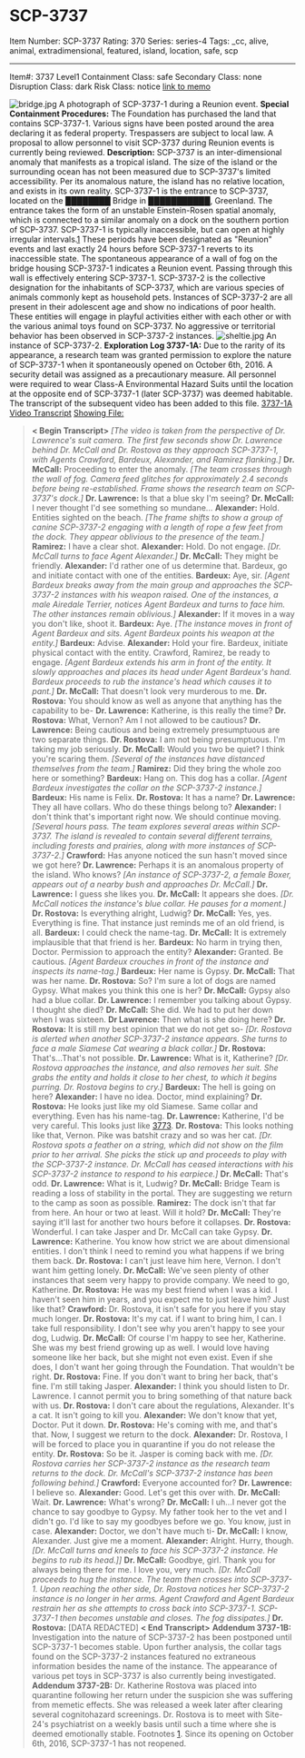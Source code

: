 # SCP-3737
Item Number: SCP-3737
Rating: 370
Series: series-4
Tags: _cc, alive, animal, extradimensional, featured, island, location, safe, scp

---

Item#: 3737
Level1
Containment Class:
safe
Secondary Class:
none
Disruption Class:
dark
Risk Class:
notice
[link to memo](/classification-committee-memo)  

![bridge.jpg](https://scp-wiki.wdfiles.com/local--files/scp-3737/bridge.jpg)
A photograph of SCP-3737-1 during a Reunion event.
**Special Containment Procedures:** The Foundation has purchased the land that contains SCP-3737-1. Various signs have been posted around the area declaring it as federal property. Trespassers are subject to local law. A proposal to allow personnel to visit SCP-3737 during Reunion events is currently being reviewed.
**Description:** SCP-3737 is an inter-dimensional anomaly that manifests as a tropical island. The size of the island or the surrounding ocean has not been measured due to SCP-3737's limited accessibility. Per its anomalous nature, the island has no relative location, and exists in its own reality.
SCP-3737-1 is the entrance to SCP-3737, located on the ████████ Bridge in ███████████, Greenland. The entrance takes the form of an unstable Einstein-Rosen spatial anomaly, which is connected to a similar anomaly on a dock on the southern portion of SCP-3737. SCP-3737-1 is typically inaccessible, but can open at highly irregular intervals.[1](javascript:;) These periods have been designated as "Reunion" events and last exactly 24 hours before SCP-3737-1 reverts to its inaccessible state. The spontaneous appearance of a wall of fog on the bridge housing SCP-3737-1 indicates a Reunion event. Passing through this wall is effectively entering SCP-3737-1.
SCP-3737-2 is the collective designation for the inhabitants of SCP-3737, which are various species of animals commonly kept as household pets. Instances of SCP-3737-2 are all present in their adolescent age and show no indications of poor health. These entities will engage in playful activities either with each other or with the various animal toys found on SCP-3737. No aggressive or territorial behavior has been observed in SCP-3737-2 instances.
![sheltie.jpg](https://scp-wiki.wdfiles.com/local--files/scp-3737/sheltie.jpg)
An instance of SCP-3737-2.
**Exploration Log 3737-1A:** Due to the rarity of its appearance, a research team was granted permission to explore the nature of SCP-3737-1 when it spontaneously opened on October 6th, 2016. A security detail was assigned as a precautionary measure. All personnel were required to wear Class-A Environmental Hazard Suits until the location at the opposite end of SCP-3737-1 (later SCP-3737) was deemed habitable. The transcript of the subsequent video has been added to this file.
[3737-1A Video Transcript](javascript:;)
[Showing File:](javascript:;)
> **< Begin Transcript>**
> _[The video is taken from the perspective of Dr. Lawrence's suit camera. The first few seconds show Dr. Lawrence behind Dr. McCall and Dr. Rostova as they approach SCP-3737-1, with Agents Crawford, Bardeux, Alexander, and Ramirez flanking.]_
> **Dr. McCall:** Proceeding to enter the anomaly.
> _[The team crosses through the wall of fog. Camera feed glitches for approximately 2.4 seconds before being re-established. Frame shows the research team on SCP-3737's dock.]_
> **Dr. Lawrence:** Is that a blue sky I'm seeing?
> **Dr. McCall:** I never thought I'd see something so mundane…
> **Alexander:** Hold. Entities sighted on the beach.
> _[The frame shifts to show a group of canine SCP-3737-2 engaging with a length of rope a few feet from the dock. They appear oblivious to the presence of the team.]_
> **Ramirez:** I have a clear shot.
> **Alexander:** Hold. Do not engage.
> _[Dr. McCall turns to face Agent Alexander.]_
> **Dr. McCall:** They might be friendly.
> **Alexander:** I'd rather one of us determine that. Bardeux, go and initiate contact with one of the entities.
> **Bardeux:** Aye, sir.
> _[Agent Bardeux breaks away from the main group and approaches the SCP-3737-2 instances with his weapon raised. One of the instances, a male Airedale Terrier, notices Agent Bardeux and turns to face him. The other instances remain oblivious.]_
> **Alexander:** If it moves in a way you don't like, shoot it.
> **Bardeux:** Aye.
> _[The instance moves in front of Agent Bardeux and sits. Agent Bardeux points his weapon at the entity.]_
> **Bardeux:** Advise.
> **Alexander:** Hold your fire. Bardeux, initiate physical contact with the entity. Crawford, Ramirez, be ready to engage.
> _[Agent Bardeux extends his arm in front of the entity. It slowly approaches and places its head under Agent Bardeux's hand. Bardeux proceeds to rub the instance's head which causes it to pant.]_
> **Dr. McCall:** That doesn't look very murderous to me.
> **Dr. Rostova:** You should know as well as anyone that anything has the capability to be-
> **Dr. Lawrence:** Katherine, is this really the time?
> **Dr. Rostova:** What, Vernon? Am I not allowed to be cautious?
> **Dr. Lawrence:** Being cautious and being extremely presumptuous are two separate things.
> **Dr. Rostova:** I am not being presumptuous. I'm taking my job seriously.
> **Dr. McCall:** Would you two be quiet? I think you're scaring them.
> _[Several of the instances have distanced themselves from the team.]_
> **Ramirez:** Did they bring the whole zoo here or something?
> **Bardeux:** Hang on. This dog has a collar.
> _[Agent Bardeux investigates the collar on the SCP-3737-2 instance.]_
> **Bardeux:** His name is Felix.
> **Dr. Rostova:** It has a name?
> **Dr. Lawrence:** They all have collars. Who do these things belong to?
> **Alexander:** I don't think that's important right now. We should continue moving.
> _[Several hours pass. The team explores several areas within SCP-3737. The island is revealed to contain several different terrains, including forests and prairies, along with more instances of SCP-3737-2.]_
> **Crawford:** Has anyone noticed the sun hasn't moved since we got here?
> **Dr. Lawrence:** Perhaps it is an anomalous property of the island. Who knows?
> _[An instance of SCP-3737-2, a female Boxer, appears out of a nearby bush and approaches Dr. McCall.]_
> **Dr. Lawrence:** I guess she likes you.
> **Dr. McCall:** It appears she does.
> _[Dr. McCall notices the instance's blue collar. He pauses for a moment.]_
> **Dr. Rostova:** Is everything alright, Ludwig?
> **Dr. McCall:** Yes, yes. Everything is fine. That instance just reminds me of an old friend, is all.
> **Bardeux:** I could check the name-tag.
> **Dr. McCall:** It is extremely implausible that that friend is her.
> **Bardeux:** No harm in trying then, Doctor. Permission to approach the entity?
> **Alexander:** Granted. Be cautious.
> _[Agent Bardeux crouches in front of the instance and inspects its name-tag.]_
> **Bardeux:** Her name is Gypsy.
> **Dr. McCall:** That was her name.
> **Dr. Rostova:** So? I'm sure a lot of dogs are named Gypsy. What makes you think this one is her?
> **Dr. McCall:** Gypsy also had a blue collar.
> **Dr. Lawrence:** I remember you talking about Gypsy. I thought she died?
> **Dr. McCall:** She did. We had to put her down when I was sixteen.
> **Dr Lawrence:** Then what is she doing here?
> **Dr. Rostova:** It is still my best opinion that we do not get so-
> _[Dr. Rostova is alerted when another SCP-3737-2 instance appears. She turns to face a male Siamese Cat wearing a black collar.]_
> **Dr. Rostova:** That's…That's not possible.
> **Dr. Lawrence:** What is it, Katherine?
> _[Dr. Rostova approaches the instance, and also removes her suit. She grabs the entity and holds it close to her chest, to which it begins purring. Dr. Rostova begins to cry.]_
> **Bardeux:** The hell is going on here?
> **Alexander:** I have no idea. Doctor, mind explaining?
> **Dr. Rostova:** He looks just like my old Siamese. Same collar and everything. Even has his name-tag.
> **Dr. Lawrence:** Katherine, I'd be very careful. This looks just like [3773](http://www.scp-wiki.net/scp-3773).
> **Dr. Rostova:** This looks nothing like that, Vernon. Pike was batshit crazy and so was her cat.
> _[Dr. Rostova spots a feather on a string, which did not show on the film prior to her arrival. She picks the stick up and proceeds to play with the SCP-3737-2 instance. Dr. McCall has ceased interactions with his SCP-3737-2 instance to respond to his earpiece.]_
> **Dr. McCall:** That's odd.
> **Dr. Lawrence:** What is it, Ludwig?
> **Dr. McCall:** Bridge Team is reading a loss of stability in the portal. They are suggesting we return to the camp as soon as possible.
> **Ramirez:** The dock isn't that far from here. An hour or two at least. Will it hold?
> **Dr. McCall:** They're saying it'll last for another two hours before it collapses.
> **Dr. Rostova:** Wonderful. I can take Jasper and Dr. McCall can take Gypsy.
> **Dr. Lawrence:** Katherine. You know how strict we are about dimensional entities. I don't think I need to remind you what happens if we bring them back.
> **Dr. Rostova:** I can't just leave him here, Vernon. I don't want him getting lonely.
> **Dr. McCall:** We've seen plenty of other instances that seem very happy to provide company. We need to go, Katherine.
> **Dr. Rostova:** He was my best friend when I was a kid. I haven't seen him in years, and you expect me to just leave him? Just like that?
> **Crawford:** Dr. Rostova, it isn't safe for you here if you stay much longer.
> **Dr. Rostova:** It's my cat. if I want to bring him, I can. I take full responsibility. I don't see why you aren't happy to see your dog, Ludwig.
> **Dr. McCall:** Of course I'm happy to see her, Katherine. She was my best friend growing up as well. I would love having someone like her back, but she might not even exist. Even if she does, I don't want her going through the Foundation. That wouldn't be right.
> **Dr. Rostova:** Fine. If you don't want to bring her back, that's fine. I'm still taking Jasper.
> **Alexander:** I think you should listen to Dr. Lawrence. I cannot permit you to bring something of that nature back with us.
> **Dr. Rostova:** I don't care about the regulations, Alexander. It's a cat. It isn't going to kill you.
> **Alexander:** We don't know that yet, Doctor. Put it down.
> **Dr. Rostova:** He's coming with me, and that's that. Now, I suggest we return to the dock.
> **Alexander:** Dr. Rostova, I will be forced to place you in quarantine if you do not release the entity.
> **Dr. Rostova:** So be it. Jasper is coming back with me.
> _[Dr. Rostova carries her SCP-3737-2 instance as the research team returns to the dock. Dr. McCall's SCP-3737-2 instance has been following behind.]_
> **Crawford:** Everyone accounted for?
> **Dr. Lawrence:** I believe so.
> **Alexander:** Good. Let's get this over with.
> **Dr. McCall:** Wait.
> **Dr. Lawrence:** What's wrong?
> **Dr. McCall:** I uh…I never got the chance to say goodbye to Gypsy. My father took her to the vet and I didn't go. I'd like to say my goodbyes before we go. You know, just in case.
> **Alexander:** Doctor, we don't have much ti-
> **Dr. McCall:** I know, Alexander. Just give me a moment.
> **Alexander:** Alright. Hurry, though.
> _[Dr. McCall turns and kneels to face his SCP-3737-2 instance. He begins to rub its head.]]_
> **Dr. McCall:** Goodbye, girl. Thank you for always being there for me. I love you, very much.
> _[Dr. McCall proceeds to hug the instance. The team then crosses into SCP-3737-1. Upon reaching the other side, Dr. Rostova notices her SCP-3737-2 instance is no longer in her arms. Agent Crawford and Agent Bardeux restrain her as she attempts to cross back into SCP-3737-1. SCP-3737-1 then becomes unstable and closes. The fog dissipates.]_
> **Dr. Rostova:** [DATA REDACTED]
> **< End Transcript>**
**Addendum 3737-1B:** Investigation into the nature of SCP-3737-2 has been postponed until SCP-3737-1 becomes stable. Upon further analysis, the collar tags found on the SCP-3737-2 instances featured no extraneous information besides the name of the instance. The appearance of various pet toys in SCP-3737 is also currently being investigated.
**Addendum 3737-2B:** Dr. Katherine Rostova was placed into quarantine following her return under the suspicion she was suffering from memetic effects. She was released a week later after clearing several cognitohazard screenings. Dr. Rostova is to meet with Site-24's psychiatrist on a weekly basis until such a time where she is deemed emotionally stable.
Footnotes
[1](javascript:;). Since its opening on October 6th, 2016, SCP-3737-1 has not reopened.
